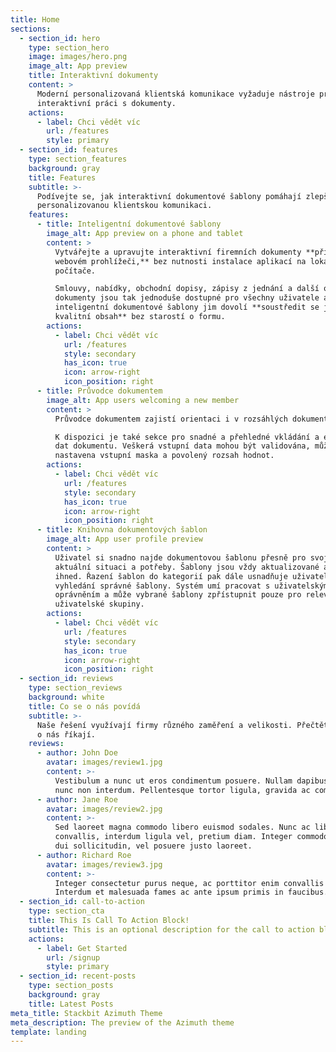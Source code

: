 ```yaml
---
title: Home
sections:
  - section_id: hero
    type: section_hero
    image: images/hero.png
    image_alt: App preview
    title: Interaktivní dokumenty
    content: >
      Moderní personalizovaná klientská komunikace vyžaduje nástroje pro
      interaktivní práci s dokumenty.
    actions:
      - label: Chci vědět víc
        url: /features
        style: primary
  - section_id: features
    type: section_features
    background: gray
    title: Features
    subtitle: >-
      Podívejte se, jak interaktivní dokumentové šablony pomáhají zlepšovat
      personalizovanou klientskou komunikaci.
    features:
      - title: Inteligentní dokumentové šablony
        image_alt: App preview on a phone and tablet
        content: >
          Vytvářejte a upravujte interaktivní firemních dokumenty **přímo ve
          webovém prohlížeči,** bez nutnosti instalace aplikací na lokální
          počítače.

          Smlouvy, nabídky, obchodní dopisy, zápisy z jednání a další obchodní
          dokumenty jsou tak jednoduše dostupné pro všechny uživatele a
          inteligentní dokumentové šablony jim dovolí **soustředit se jen na
          kvalitní obsah** bez starostí o formu.
        actions:
          - label: Chci vědět víc
            url: /features
            style: secondary
            has_icon: true
            icon: arrow-right
            icon_position: right
      - title: Průvodce dokumentem
        image_alt: App users welcoming a new member
        content: >
          Průvodce dokumentem zajistí orientaci i v rozsáhlých dokumentech.

          K dispozici je také sekce pro snadné a přehledné vkládání a editaci
          dat dokumentu. Veškerá vstupní data mohou být validována, může být
          nastavena vstupní maska a povolený rozsah hodnot.
        actions:
          - label: Chci vědět víc
            url: /features
            style: secondary
            has_icon: true
            icon: arrow-right
            icon_position: right
      - title: Knihovna dokumentových šablon
        image_alt: App user profile preview
        content: >
          Uživatel si snadno najde dokumentovou šablonu přesně pro svojí
          aktuální situaci a potřeby. Šablony jsou vždy aktualizované a dostupné
          ihned. Řazení šablon do kategorií pak dále usnadňuje uživateli
          vyhledání správné šablony. Systém umí pracovat s uživatelským
          oprávněním a může vybrané šablony zpřístupnit pouze pro relevantní
          uživatelské skupiny.
        actions:
          - label: Chci vědět víc
            url: /features
            style: secondary
            has_icon: true
            icon: arrow-right
            icon_position: right
  - section_id: reviews
    type: section_reviews
    background: white
    title: Co se o nás povídá
    subtitle: >-
      Naše řešení využívají firmy různého zaměření a velikosti. Přečtěte si, co
      o nás říkají.
    reviews:
      - author: John Doe
        avatar: images/review1.jpg
        content: >-
          Vestibulum a nunc ut eros condimentum posuere. Nullam dapibus quis
          nunc non interdum. Pellentesque tortor ligula, gravida ac commodo eu.
      - author: Jane Roe
        avatar: images/review2.jpg
        content: >-
          Sed laoreet magna commodo libero euismod sodales. Nunc ac libero
          convallis, interdum ligula vel, pretium diam. Integer commodo sem at
          dui sollicitudin, vel posuere justo laoreet.
      - author: Richard Roe
        avatar: images/review3.jpg
        content: >-
          Integer consectetur purus neque, ac porttitor enim convallis vitae.
          Interdum et malesuada fames ac ante ipsum primis in faucibus.
  - section_id: call-to-action
    type: section_cta
    title: This Is Call To Action Block!
    subtitle: This is an optional description for the call to action block.
    actions:
      - label: Get Started
        url: /signup
        style: primary
  - section_id: recent-posts
    type: section_posts
    background: gray
    title: Latest Posts
meta_title: Stackbit Azimuth Theme
meta_description: The preview of the Azimuth theme
template: landing
---
```


